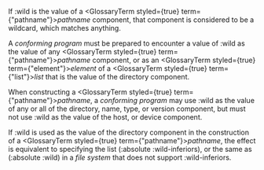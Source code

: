  



If :wild is the value of a <GlossaryTerm styled={true} term={"pathname"}><i>pathname</i></GlossaryTerm> component, that component is considered to be a wildcard, which matches anything. 



A *conforming program* must be prepared to encounter a value of :wild as the value of any <GlossaryTerm styled={true} term={"pathname"}><i>pathname</i></GlossaryTerm> component, or as an <GlossaryTerm styled={true} term={"element"}><i>element</i></GlossaryTerm> of a <GlossaryTerm styled={true} term={"list"}><i>list</i></GlossaryTerm> that is the value of the directory component. 



When constructing a <GlossaryTerm styled={true} term={"pathname"}><i>pathname</i></GlossaryTerm>, a *conforming program* may use :wild as the value of any or all of the directory, name, type, or version component, but must not use :wild as the value of the host, or device component. 



If :wild is used as the value of the directory component in the construction of a <GlossaryTerm styled={true} term={"pathname"}><i>pathname</i></GlossaryTerm>, the effect is equivalent to specifying the list (:absolute :wild-inferiors), or the same as (:absolute :wild) in a *file system* that does not support :wild-inferiors. 







 



 



